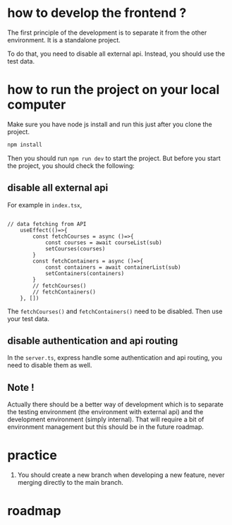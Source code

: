 # how to develop the frontend ? 

The first principle of the development is to separate it from the other environment. It is a standalone project. 

To do that, you need to disable all external api. Instead, you should use the test data. 

# how to run the project on your local computer

Make sure you have node js install and run this just after you clone the project.

```sh
npm install 
```

Then you should run `npm run dev` to start the project. But before you start the project, you should check the following:  

## disable all external api 

For example in `index.tsx`,

```tsx

// data fetching from API
    useEffect(()=>{
        const fetchCourses = async ()=>{
            const courses = await courseList(sub) 
            setCourses(courses)
        }
        const fetchContainers = async ()=>{
            const containers = await containerList(sub)
            setContainers(containers)
        }
        // fetchCourses()
        // fetchContainers()
    }, [])
```
The `fetchCourses()` and `fetchContainers()` need to be disabled. Then use your test data. 

## disable authentication and api routing 

In the `server.ts`, express handle some authentication and api routing, you need to disable them as well. 

## Note !

Actually there should be a better way of development which is to separate the testing environment (the environment with external api) and the development environment (simply internal).  That will require a bit of environment management but this should be in the future roadmap.

# practice 

1. You should create a new branch when developing a new feature, never merging directly to the main branch. 


# roadmap